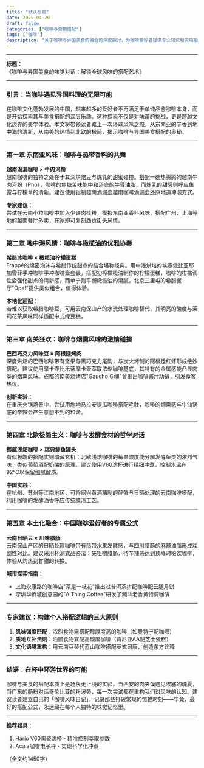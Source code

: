 ```yaml
---
title: "默认标题"
date: 2025-04-20
draft: false
categories: ["咖啡与食物搭配"]
tags: ["咖啡"]
description: "关于咖啡与异国美食的融合的深度探讨，为咖啡爱好者提供专业知识和实用指南。"
---
```


---
**标题：**  
《咖啡与异国美食的味觉对话：解锁全球风味的搭配艺术》

---

### 引言：当咖啡遇见异国料理的无限可能  
在咖啡文化蓬勃发展的中国，越来越多的爱好者不再满足于单纯品鉴咖啡本身，而是开始探索其与美食搭配的深层乐趣。这种探索不仅是对味蕾的挑战，更是跨越文化边界的美学体验。本文将带领读者踏上一次环球风味之旅，从东南亚的辛香到地中海的清新，从南美的热情到北欧的极简，揭示咖啡与异国美食搭配的奥秘。

---

### 第一章 东南亚风味：咖啡与热带香料的共舞  
**越南滴漏咖啡 × 牛肉河粉**  
越南咖啡的独特之处在于其深烘焙豆与炼乳的甜蜜碰撞。搭配一碗热腾腾的越南牛肉河粉（Pho），咖啡的焦糖苦味能中和汤底的牛骨油脂，而炼乳的甜感则呼应鱼露与柠檬草的清新。建议使用铝制越南滴漏壶越南咖啡滴漏壶还原地道冲泡方式。

**专家建议**：  
尝试在云南小粒咖啡中加入少许肉桂粉，模拟东南亚香料风味，搭配广州、上海等地的越南餐厅外卖，在家即可复刻西贡街头风情。

---

### 第二章 地中海风情：咖啡与橄榄油的优雅协奏  
**希腊冰咖啡 × 橄榄油柠檬蛋糕**  
Frappé的绵密泡沫与希腊传统甜点的结合堪称经典。用中浅烘焙的埃塞俄比亚耶加雪菲手冲咖啡手冲咖啡壶套装，搭配初榨橄榄油制作的柠檬蛋糕，咖啡的柑橘调性会强化甜点的清新感，而单宁则平衡橄榄油的滑腻。北京三里屯的希腊餐厅"Opa!"提供类似组合，值得体验。

**本地化适配**：  
若难以获取希腊咖啡豆，可用云南保山产的水洗处理咖啡替代，其明亮的酸度与茉莉花茶风味同样适配中式绿豆糕。

---

### 第三章 南美狂欢：咖啡与烟熏风味的激情碰撞  
**巴西巧克力风味豆 × 阿根廷烤肉**  
深度烘焙的巴西咖啡带有坚果与黑巧克力尾韵，与炭火烤制的阿根廷红虾形成绝妙搭配。建议使用摩卡壶比乐蒂摩卡壶萃取浓缩咖啡基底，其特有的金属感能凸显肉类的烟熏风味。成都的南美烧烤店"Gaucho Grill"曾推出咖啡酱汁肋排，引发食客热议。

**创新实验**：  
在重庆火锅场景中，尝试用危地马拉安提瓜咖啡搭配毛肚，咖啡的烟熏感与牛油锅底的辛辣会产生意想不到的和谐。

---

### 第四章 北欧极简主义：咖啡与发酵食材的哲学对话  
**挪威浅焙咖啡 × 瑞典鲱鱼罐头**  
看似极端的搭配实则暗藏玄机：北欧浅焙咖啡的莓果酸度能分解发酵鱼类的浓烈气味，类似葡萄酒配奶酪的原理。建议使用V60滤杯进行精细冲煮，控制水温在92℃以保留细腻酸质。

**中国实践**：  
在杭州、苏州等江南地区，可将绍兴黄酒糟制的醉蟹与日晒处理的云南咖啡搭配，利用咖啡的发酵酒香呼应传统腌渍工艺。

---

### 第五章 本土化融合：中国咖啡爱好者的专属公式  
**云南日晒豆 × 川味腊肠**  
云南保山产区的日晒处理咖啡带有热带水果发酵感，与四川腊肠的麻辣油脂形成戏剧性对比。建议采用杯测式品鉴法：先咀嚼腊肠，待辛辣感达到顶峰时啜饮咖啡，体验从灼热到甘甜的转换。

**城市探索指南**：  
- 上海永康路的咖啡店"茶是一枝花"推出过普洱茶拼配咖啡配云腿月饼  
- 深圳华侨城创意园的"A Thing Coffee"研发了潮汕老香黄特调咖啡  

---

### 专家建议：构建个人搭配逻辑的三大原则  
1. **风味强度匹配**：浓烈食物需搭配醇厚度高的咖啡（如曼特宁配咖喱）  
2. **质地互补法则**：油腻食物宜配高酸度咖啡（肯尼亚AA配芝士蛋糕）  
3. **文化语境重构**：用云南豆替代蓝山咖啡搭配英式司康，创造东方诠释  

---

### 结语：在杯中环游世界的可能  
咖啡与美食的搭配本质上是场永无止境的实验。当西安的肉夹馍遇见埃塞的瑰夏，当广东的肠粉对话哥伦比亚的粉波旁，每一次尝试都在重构我们对风味的认知。建议读者建立自己的「咖啡风味日记」，记录那些打破常规的惊艳时刻——毕竟，最好的搭配公式，永远藏在每个人独特的味觉记忆里。

---

**推荐器具**：  
1. Hario V60陶瓷滤杯 - 精准控制萃取参数  
2. Acaia咖啡电子秤 - 实现科学化冲煮  

（全文约1450字）